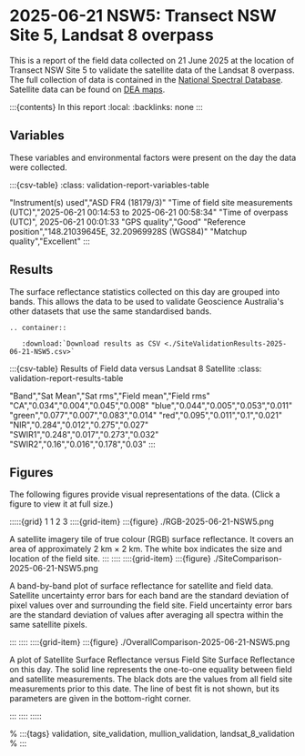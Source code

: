# 2025-06-21 NSW5: Transect NSW Site 5, Landsat 8 overpass

This is a report of the field data collected on 21 June 2025 at the location of Transect NSW Site 5
to validate the satellite data of the Landsat 8 overpass.
The full collection of data is contained in the [National Spectral Database](https://www.ga.gov.au/scientific-topics/dea/dea-data-and-products/national-spectral-database).
Satellite data can be found on [DEA maps](https://maps.dea.ga.gov.au/#share=s-i2o7JwB5gvXOQefhMmTLJaA14b0).

:::{contents} In this report
:local:
:backlinks: none
:::

## Variables

These variables and environmental factors were present on the day the data were collected.

:::{csv-table}
:class: validation-report-variables-table

"Instrument(s) used","ASD FR4 (18179/3)"
"Time of field site measurements (UTC)","2025-06-21 00:14:53 to 2025-06-21 00:58:34"
"Time of overpass (UTC)", 2025-06-21 00:01:33
"GPS quality","Good"
"Reference position","148.21039645E, 32.20969928S (WGS84)"
"Matchup quality","Excellent"
:::

## Results

The surface reflectance statistics collected on this day are grouped into bands.
This allows the data to be used to validate Geoscience Australia's other datasets that use the same standardised bands.

```{eval-rst}
.. container:: 

   :download:`Download results as CSV <./SiteValidationResults-2025-06-21-NSW5.csv>`
```

:::{csv-table} Results of Field data versus Landsat 8 Satellite
:class: validation-report-results-table

"Band","Sat Mean","Sat rms","Field mean","Field rms"
"CA","0.034","0.004","0.045","0.008"
"blue","0.044","0.005","0.053","0.011"
"green","0.077","0.007","0.083","0.014"
"red","0.095","0.011","0.1","0.021"
"NIR","0.284","0.012","0.275","0.027"
"SWIR1","0.248","0.017","0.273","0.032"
"SWIR2","0.16","0.016","0.178","0.03"
:::

## Figures

The following figures provide visual representations of the data. (Click a figure to view it at full size.)

:::::{grid} 1 1 2 3
::::{grid-item}
:::{figure} ./RGB-2025-06-21-NSW5.png

A satellite imagery tile of true colour (RGB) surface reflectance.
It covers an area of approximately 2&nbsp;km &times; 2&nbsp;km.
The white box indicates the size and location
of the field site.
:::
::::
::::{grid-item}
:::{figure} ./SiteComparison-2025-06-21-NSW5.png

A band-by-band plot of surface reflectance for satellite and field data.
Satellite uncertainty error bars for each band are the standard deviation
of pixel values over and surrounding the field site.
Field uncertainty error bars are the standard deviation of values after
averaging all spectra within the same satellite pixels.

:::
::::
::::{grid-item}
:::{figure} ./OverallComparison-2025-06-21-NSW5.png

A plot of Satellite Surface Reflectance versus Field Site Surface Reflectance on this day.
The solid line represents the one-to-one equality between field and satellite measurements.
The black dots are the values from all field site measurements prior to this date.
The line of best fit is not shown, but its parameters are given in the bottom-right corner.

:::
::::
:::::

% :::{tags} validation, site_validation, mullion_validation, landsat_8_validation
% :::
    